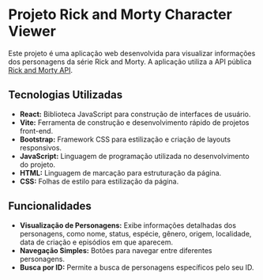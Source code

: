 # Projeto Rick and Morty Character Viewer

Este projeto é uma aplicação web desenvolvida para visualizar informações dos personagens da série Rick and Morty. A aplicação utiliza a API pública [Rick and Morty API](https://rickandmortyapi.com/).

## Tecnologias Utilizadas

- **React:** Biblioteca JavaScript para construção de interfaces de usuário.
- **Vite:** Ferramenta de construção e desenvolvimento rápido de projetos front-end.
- **Bootstrap:** Framework CSS para estilização e criação de layouts responsivos.
- **JavaScript:** Linguagem de programação utilizada no desenvolvimento do projeto.
- **HTML:** Linguagem de marcação para estruturação da página.
- **CSS:** Folhas de estilo para estilização da página.

## Funcionalidades

- **Visualização de Personagens:** Exibe informações detalhadas dos personagens, como nome, status, espécie, gênero, origem, localidade, data de criação e episódios em que aparecem.
- **Navegação Simples:** Botões para navegar entre diferentes personagens.
- **Busca por ID:** Permite a busca de personagens específicos pelo seu ID.
